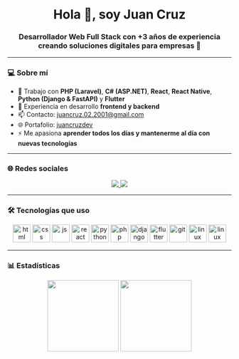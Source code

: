 <h1 align="center">Hola 👋, soy Juan Cruz</h1>
<h3 align="center">Desarrollador Web Full Stack con +3 años de experiencia creando soluciones digitales para empresas 🚀</h3>

---

### 💻 Sobre mí

- 🔧 Trabajo con **PHP (Laravel)**, **C# (ASP.NET)**, **React**, **React Native**, **Python (Django & FastAPI)** y **Flutter**  
- 🔀 Experiencia en desarrollo **frontend y backend**
- 📫 Contacto: [juancruz.02.2001@gmail.com](mailto:juancruz.02.2001@gmail.com)  
- 🌐 Portafolio: [juancruzdev](https://juanc.ruzdev.online)
- ⚡ Me apasiona **aprender todos los días y mantenerme al día con nuevas tecnologías**

---

### 🌐 Redes sociales

<div align="center">
  <a href="https://www.linkedin.com/in/juancruzre/">
    <img src="https://img.shields.io/badge/LinkedIn-0077B5?style=for-the-badge&logo=linkedin&logoColor=white" />
  </a>
  <a href="https://www.instagram.com/juan_cruz_dev/">
    <img src="https://img.shields.io/badge/Instagram-E4405F?style=for-the-badge&logo=instagram&logoColor=white" />
  </a>
</div>

---

### 🛠️ Tecnologías que uso

<div align="center">
  <img src="https://cdn.jsdelivr.net/gh/devicons/devicon/icons/html5/html5-original.svg" alt="html" width="40" />
  <img src="https://cdn.jsdelivr.net/gh/devicons/devicon/icons/css3/css3-original.svg" alt="css" width="40" />
  <img src="https://cdn.jsdelivr.net/gh/devicons/devicon/icons/javascript/javascript-original.svg" alt="js" width="40" />
  <img src="https://cdn.jsdelivr.net/gh/devicons/devicon/icons/react/react-original.svg" alt="react" width="40" />
  <img src="https://cdn.jsdelivr.net/gh/devicons/devicon/icons/python/python-original.svg" alt="python" width="40" />
  <img src="https://cdn.jsdelivr.net/gh/devicons/devicon/icons/php/php-original.svg" alt="php" width="40" />
  <img src="https://cdn.jsdelivr.net/gh/devicons/devicon/icons/django/django-plain.svg" alt="django" width="40" />
  <img src="https://cdn.jsdelivr.net/gh/devicons/devicon/icons/flutter/flutter-original.svg" alt="flutter" width="40" />
  <img src="https://cdn.jsdelivr.net/gh/devicons/devicon/icons/git/git-original.svg" alt="git" width="40" />
  <img src="https://cdn.jsdelivr.net/gh/devicons/devicon/icons/linux/linux-original.svg" alt="linux" width="40" />
  <img src="https://cdn.worldvectorlogo.com/logos/fastapi-1.svg" alt="linux" width="40" />
</div>

---

### 📊 Estadísticas

<p align="center">
  <img height="160" src="https://github-readme-stats.vercel.app/api?username=JuanCruz21&theme=react&show_icons=true&include_all_commits=true" />
  <img height="160" src="https://github-readme-stats.vercel.app/api/top-langs/?username=JuanCruz21&theme=react&layout=compact" />
</p>

